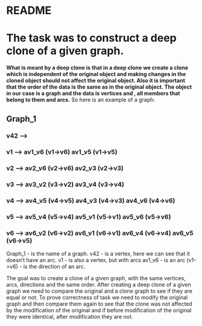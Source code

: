 # README #

# The task was to construct a deep clone of a given graph.

**What is meant by a deep clone is that in a deep clone we create a clone which is independent of the original object and making changes in the cloned object should not affect the original object. Also it is important that the order of the data is the same as in the original object. The object in our case is a graph and the data is vertices and , all members that belong to them and arcs.**
So here is an example of a graph:
## Graph_1
### v42 -->
### v1 --> av1_v6 (v1->v6) av1_v5 (v1->v5)
### v2 --> av2_v6 (v2->v6) av2_v3 (v2->v3)
### v3 --> av3_v2 (v3->v2) av3_v4 (v3->v4)
### v4 --> av4_v5 (v4->v5) av4_v3 (v4->v3) av4_v6 (v4->v6)
### v5 --> av5_v4 (v5->v4) av5_v1 (v5->v1) av5_v6 (v5->v6)
### v6 --> av6_v2 (v6->v2) av6_v1 (v6->v1) av6_v4 (v6->v4) av6_v5 (v6->v5)

Graph_1 - is the name of a graph.
v42 - is a vertex, here we can see that it doesn’t have an arc. v1 - is also a vertex, but with arcs
av1_v6 - is an arc
(v1->v6) - is the direction of an arc.

The goal was to create a clone of a given graph, with the same vertices, arcs, directions and the same order. After creating a deep clone of a given graph we need to compare the original and a clone graph to see if they are equal or not. To prove correctness of task we need to modify the original graph and then compare them again to see that the clone was not affected by the modification of the original and if before modification of the original they were identical, after modification they are not.

